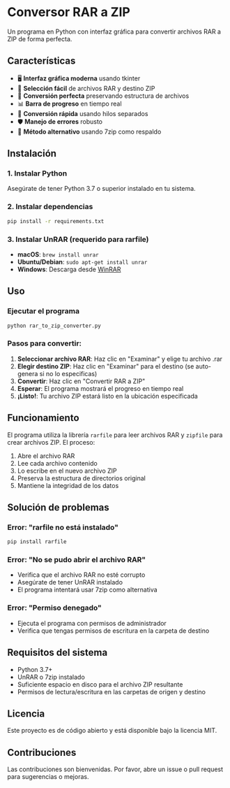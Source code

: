 # Conversor RAR a ZIP

Un programa en Python con interfaz gráfica para convertir archivos RAR a ZIP de forma perfecta.

## Características

- 🖥️ **Interfaz gráfica moderna** usando tkinter
- 📁 **Selección fácil** de archivos RAR y destino ZIP
- 🔄 **Conversión perfecta** preservando estructura de archivos
- 📊 **Barra de progreso** en tiempo real
- 🚀 **Conversión rápida** usando hilos separados
- 🛡️ **Manejo de errores** robusto
- 🔧 **Método alternativo** usando 7zip como respaldo

## Instalación

### 1. Instalar Python
Asegúrate de tener Python 3.7 o superior instalado en tu sistema.

### 2. Instalar dependencias
```bash
pip install -r requirements.txt
```

### 3. Instalar UnRAR (requerido para rarfile)
- **macOS**: `brew install unrar`
- **Ubuntu/Debian**: `sudo apt-get install unrar`
- **Windows**: Descarga desde [WinRAR](https://www.win-rar.com/)

## Uso

### Ejecutar el programa
```bash
python rar_to_zip_converter.py
```

### Pasos para convertir:
1. **Seleccionar archivo RAR**: Haz clic en "Examinar" y elige tu archivo .rar
2. **Elegir destino ZIP**: Haz clic en "Examinar" para el destino (se auto-genera si no lo especificas)
3. **Convertir**: Haz clic en "Convertir RAR a ZIP"
4. **Esperar**: El programa mostrará el progreso en tiempo real
5. **¡Listo!**: Tu archivo ZIP estará listo en la ubicación especificada

## Funcionamiento

El programa utiliza la librería `rarfile` para leer archivos RAR y `zipfile` para crear archivos ZIP. El proceso:

1. Abre el archivo RAR
2. Lee cada archivo contenido
3. Lo escribe en el nuevo archivo ZIP
4. Preserva la estructura de directorios original
5. Mantiene la integridad de los datos

## Solución de problemas

### Error: "rarfile no está instalado"
```bash
pip install rarfile
```

### Error: "No se pudo abrir el archivo RAR"
- Verifica que el archivo RAR no esté corrupto
- Asegúrate de tener UnRAR instalado
- El programa intentará usar 7zip como alternativa

### Error: "Permiso denegado"
- Ejecuta el programa con permisos de administrador
- Verifica que tengas permisos de escritura en la carpeta de destino

## Requisitos del sistema

- Python 3.7+
- UnRAR o 7zip instalado
- Suficiente espacio en disco para el archivo ZIP resultante
- Permisos de lectura/escritura en las carpetas de origen y destino

## Licencia

Este proyecto es de código abierto y está disponible bajo la licencia MIT.

## Contribuciones

Las contribuciones son bienvenidas. Por favor, abre un issue o pull request para sugerencias o mejoras.
